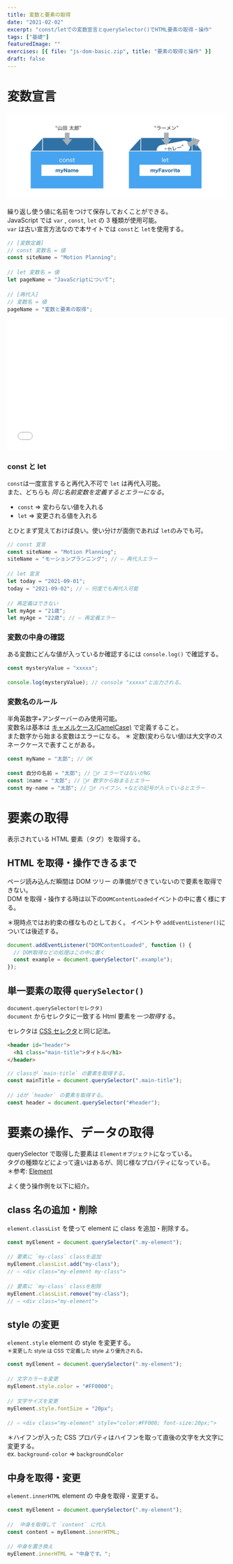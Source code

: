 ```yaml
---
title: 変数と要素の取得
date: "2021-02-02"
excerpt: "const/letでの変数宣言とquerySelector()でHTML要素の取得・操作"
tags: ["基礎"]
featuredImage: ""
exercises: [{ file: "js-dom-basic.zip", title: "要素の取得と操作" }]
draft: false
---
```


# 変数宣言

![変数](./js-variable.png?v=4)

繰り返し使う値に名前をつけて保存しておくことができる。  
JavaScript では `var` , `const`, `let` の 3 種類が使用可能。  
`var` は古い宣言方法なので本サイトでは `const`と `let`を使用する。

```js
// [変数定義]
// const 変数名 = 値
const siteName = "Motion Planning";

// let 変数名 = 値
let pageName = "JavaScriptについて";

// [再代入]
// 変数名 = 値
pageName = "変数と要素の取得";
```

<iframe width="100%" height="300" src="//jsfiddle.net/sk_rt/hj0qp73a/embedded/result,js,html/dark/" allowfullscreen="allowfullscreen" allowpaymentrequest frameborder="0"></iframe>

### const と let

`const`は一度宣言すると再代入不可で `let` は再代入可能。  
また、どちらも _同じ名前変数を定義するとエラーになる_。

- `const` => 変わらない値を入れる
- `let` => 変更される値を入れる

とひとまず覚えておけば良い。使い分けが面倒であれば `let`のみでも可。

```js
// const 宣言
const siteName = "Motion Planning";
siteName = "モーションプランニング"; // ⇦ 再代入エラー

// let 宣言
let today = "2021-09-01";
today = "2021-09-02"; // ⇦ 何度でも再代入可能

// 再定義はできない
let myAge = "21歳";
let myAge = "22歳"; // ⇦ 再定義エラー
```

### 変数の中身の確認

ある変数にどんな値が入っているか確認するには `console.log()` で確認する。

```js
const mysteryValue = "xxxxx";

console.log(mysteryValue); // console "xxxxx"と出力される。
```

### 変数名のルール

半角英数字+アンダーバーのみ使用可能。  
変数名は基本は [キャメルケース(CamelCase)](https://wa3.i-3-i.info/word1179.html) で定義すること。  
また数字から始まる変数はエラーになる。
＊ 定数(変わらない値)は大文字のスネークケースで表すことがある。

```js
const myName = "太郎"; // OK

const 自分の名前 = "太郎"; // 🙅‍♂️ エラーではないがNG
const 1name = "太郎"; // 🙅‍♂️ 数字から始まるとエラー
const my-name = "太郎"; // 🙅‍♂️ ハイフン、+などの記号が入っているとエラー

```

# 要素の取得

表示されている HTML 要素（タグ）を取得する。

## HTML を取得・操作できるまで

ページ読み込んだ瞬間は DOM ツリー の準備ができていないので要素を取得できない。  
DOM を取得・操作する時は以下の`DOMContentLoaded`イベントの中に書く様にする。

＊現時点ではお約束の様なものとしておく。 イベントや `addEventListener()`については後述する。

```js
document.addEventListener("DOMContentLoaded", function () {
  // DOM取得などの処理はこの中に書く
  const example = document.querySelector(".example");
});
```

## 単一要素の取得 `querySelector()`

`document.querySelector(セレクタ)`  
`document` からセレクタに一致する Html 要素を*一つ取得*する。

セレクタは [CSS セレクタ](https://web-d.netlify.com/css-selector/)と同じ記法。

```html
<header id="header">
  <h1 class="main-title">タイトル</h1>
</header>
```

```js
// classが `main-title` の要素を取得する。
const mainTitle = document.querySelector(".main-title");

// idが `header` の要素を取得する。
const header = document.querySelector("#header");
```

# 要素の操作、データの取得

querySelector で取得した要素は `Elementオブジェクト`になっている。  
タグの種類などによって違いはあるが、同じ様なプロパティになっている。  
＊参考: [Element](https://developer.mozilla.org/ja/docs/Web/API/Element)

よく使う操作例を以下に紹介。

## class 名の追加・削除

`element.classList` を使って element に class を追加・削除する。

```js
const myElement = document.querySelector(".my-element");

// 要素に `my-class` classを追加
myElement.classList.add("my-class");
// ⇨ <div class="my-element my-class">

// 要素に `my-class` classを削除
myElement.classList.remove("my-class");
// ⇨ <div class="my-element">
```

## style の変更

`element.style` element の style を変更する。  
<small>＊変更した style は CSS で定義した style より優先される。</small>

```js
const myElement = document.querySelector(".my-element");

// 文字カラーを変更
myElement.style.color = "#FF0000";

// 文字サイズを変更
myElement.style.fontSize = "20px";

// ⇨ <div class="my-element" style="color:#FF000; font-size:20px;">
```

＊ハイフンが入った CSS プロパティはハイフンを取って直後の文字を大文字に変更する。  
ex. `background-color` => `backgroundColor`

## 中身を取得・変更

`element.innerHTML` element の 中身を取得・変更する。

```js
const myElement = document.querySelector(".my-element");

//  中身を取得して `content` に代入
const content = myElement.innerHTML;

// 中身を置き換え
myElement.innerHTML = "中身です。";
```
